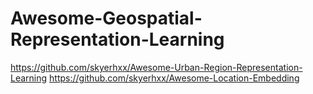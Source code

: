 # Awesome-Geospatial-Representation-Learning

https://github.com/skyerhxx/Awesome-Urban-Region-Representation-Learning
https://github.com/skyerhxx/Awesome-Location-Embedding
